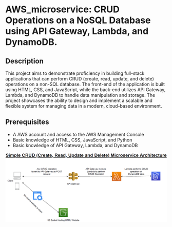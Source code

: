 # AWS_microservice: CRUD Operations on a NoSQL Database using API Gateway, Lambda, and DynamoDB.

## Description
This project aims to demonstrate proficiency in building full-stack applications that can perform CRUD (create, read, update, and delete) operations on a non-SQL database. The front-end of the application is built using HTML, CSS, and JavaScript, while the back-end utilizes API Gateway, Lambda, and DynamoDB to handle data manipulation and storage. The project showcases the ability to design and implement a scalable and flexible system for managing data in a modern, cloud-based environment.

## Prerequisites
* A AWS account and access to the AWS Management Console
* Basic knowledge of HTML, CSS, JavaScript, and Python
* Basic knowledge of API Gateway, Lambda, and DynamoDB

![Alt text](./Simple%20CRUD%20Microservice%20Architecture.PNG "Architecture Diagram")